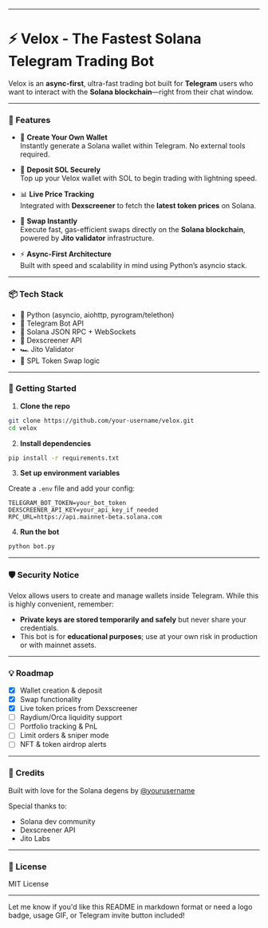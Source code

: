 
---

# ⚡️ Velox - The Fastest Solana Telegram Trading Bot

Velox is an **async-first**, ultra-fast trading bot built for **Telegram** users who want to interact with the **Solana blockchain**—right from their chat window.

---

### 🚀 Features

- 🔐 **Create Your Own Wallet**  
  Instantly generate a Solana wallet within Telegram. No external tools required.

- 💸 **Deposit SOL Securely**  
  Top up your Velox wallet with SOL to begin trading with lightning speed.

- 📊 **Live Price Tracking**  
  Integrated with **Dexscreener** to fetch the **latest token prices** on Solana.

- 🔄 **Swap Instantly**  
  Execute fast, gas-efficient swaps directly on the **Solana blockchain**, powered by **Jito validator** infrastructure.

- ⚡️ **Async-First Architecture**  
  Built with speed and scalability in mind using Python’s asyncio stack.

---

### 📦 Tech Stack

- 🐍 Python (asyncio, aiohttp, pyrogram/telethon)
- 💬 Telegram Bot API
- 🌊 Solana JSON RPC + WebSockets
- 🧠 Dexscreener API
- 🏎️ Jito Validator
- 🔁 SPL Token Swap logic

---

### 🧪 Getting Started

1. **Clone the repo**

```bash
git clone https://github.com/your-username/velox.git
cd velox
```

2. **Install dependencies**

```bash
pip install -r requirements.txt
```

3. **Set up environment variables**

Create a `.env` file and add your config:

```env
TELEGRAM_BOT_TOKEN=your_bot_token
DEXSCREENER_API_KEY=your_api_key_if_needed
RPC_URL=https://api.mainnet-beta.solana.com
```

4. **Run the bot**

```bash
python bot.py
```

---

### 🛡️ Security Notice

Velox allows users to create and manage wallets inside Telegram. While this is highly convenient, remember:
- **Private keys are stored temporarily and safely** but never share your credentials.
- This bot is for **educational purposes**; use at your own risk in production or with mainnet assets.

---

### 💡 Roadmap

- [x] Wallet creation & deposit
- [x] Swap functionality
- [x] Live token prices from Dexscreener
- [ ] Raydium/Orca liquidity support
- [ ] Portfolio tracking & PnL
- [ ] Limit orders & sniper mode
- [ ] NFT & token airdrop alerts

---

### 🧠 Credits

Built with love for the Solana degens by [@yourusername](https://github.com/yourusername)

Special thanks to:
- Solana dev community
- Dexscreener API
- Jito Labs

---

### 📜 License

MIT License

---

Let me know if you'd like this README in markdown format or need a logo badge, usage GIF, or Telegram invite button included!
